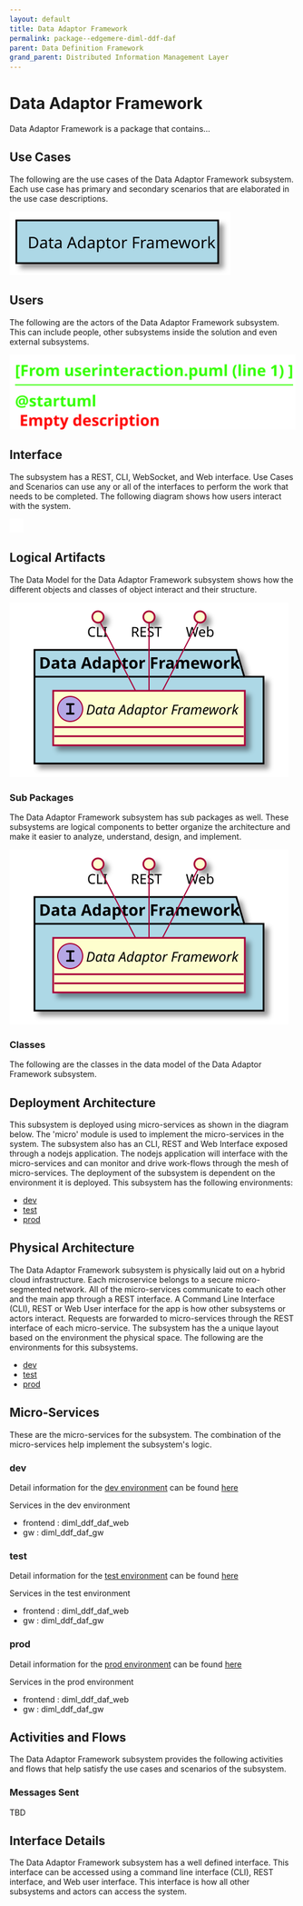 ```yaml
---
layout: default
title: Data Adaptor Framework
permalink: package--edgemere-diml-ddf-daf
parent: Data Definition Framework
grand_parent: Distributed Information Management Layer
---
```

# Data Adaptor Framework

Data Adaptor Framework is a package that contains...



## Use Cases

The following are the use cases of the Data Adaptor Framework subsystem. Each use case has primary and secondary scenarios
that are elaborated in the use case descriptions.



![UseCase Diagram](./usecases.svg)

## Users

The following are the actors of the Data Adaptor Framework subsystem. This can include people, other subsystems 
inside the solution and even external subsystems. 



![User Interaction](./userinteraction.svg)

## Interface

The subsystem has a REST, CLI, WebSocket, and Web interface. Use Cases and Scenarios can use any or all
of the interfaces to perform the work that needs to be completed. The following  diagram shows how
users interact with the system.

![Scenario Mappings Diagram](./scenariomapping.svg)



## Logical Artifacts

The Data Model for the  Data Adaptor Framework subsystem shows how the different objects and classes of object interact
and their structure.

![Sub Package Diagram](./subpackage.svg)

### Sub Packages

The Data Adaptor Framework subsystem has sub packages as well. These subsystems are logical components to better
organize the architecture and make it easier to analyze, understand, design, and implement.



![Logical Diagram](./logical.svg)

### Classes

The following are the classes in the data model of the Data Adaptor Framework subsystem.




## Deployment Architecture

This subsystem is deployed using micro-services as shown in the diagram below. The 'micro' module is
used to implement the micro-services in the system. The subsystem also has an CLI, REST and Web Interface
exposed through a nodejs application. The nodejs application will interface with the micro-services and
can monitor and drive work-flows through the mesh of micro-services. The deployment of the subsystem is 
dependent on the environment it is deployed. This subsystem has the following environments:
* [dev](environment--edgemere-diml-ddf-daf-dev)
* [test](environment--edgemere-diml-ddf-daf-test)
* [prod](environment--edgemere-diml-ddf-daf-prod)



## Physical Architecture

The Data Adaptor Framework subsystem is physically laid out on a hybrid cloud infrastructure. Each microservice belongs
to a secure micro-segmented network. All of the micro-services communicate to each other and the main app through a
REST interface. A Command Line Interface (CLI), REST or Web User interface for the app is how other subsystems or actors 
interact. Requests are forwarded to micro-services through the REST interface of each micro-service. The subsystem has
the a unique layout based on the environment the physical space. The following are the environments for this
subsystems.
* [dev](environment--edgemere-diml-ddf-daf-dev)
* [test](environment--edgemere-diml-ddf-daf-test)
* [prod](environment--edgemere-diml-ddf-daf-prod)


## Micro-Services

These are the micro-services for the subsystem. The combination of the micro-services help implement
the subsystem's logic.


### dev

Detail information for the [dev environment](environment--edgemere-diml-ddf-daf-dev)
can be found [here](environment--edgemere-diml-ddf-daf-dev)

Services in the dev environment

* frontend : diml_ddf_daf_web
* gw : diml_ddf_daf_gw


### test

Detail information for the [test environment](environment--edgemere-diml-ddf-daf-test)
can be found [here](environment--edgemere-diml-ddf-daf-test)

Services in the test environment

* frontend : diml_ddf_daf_web
* gw : diml_ddf_daf_gw


### prod

Detail information for the [prod environment](environment--edgemere-diml-ddf-daf-prod)
can be found [here](environment--edgemere-diml-ddf-daf-prod)

Services in the prod environment

* frontend : diml_ddf_daf_web
* gw : diml_ddf_daf_gw


## Activities and Flows
The Data Adaptor Framework subsystem provides the following activities and flows that help satisfy the use
cases and scenarios of the subsystem.




### Messages Sent

TBD

## Interface Details
The Data Adaptor Framework subsystem has a well defined interface. This interface can be accessed using a
command line interface (CLI), REST interface, and Web user interface. This interface is how all other
subsystems and actors can access the system.


